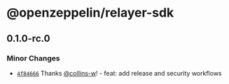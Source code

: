 # @openzeppelin/relayer-sdk

## 0.1.0-rc.0

### Minor Changes

- [`4f84666`](https://github.com/OpenZeppelin/openzeppelin-relayer-sdk/commit/4f84666be5300f373a4ae353e1ad77cb41cca403) Thanks [@collins-w](https://github.com/collins-w)! - feat: add release and security workflows
